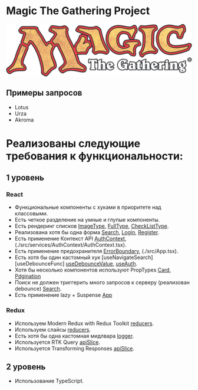 # Magic The Gathering Project

![](./src/assets/images/mtg-logo2.png)

## Примеры запросов

- Lotus
- Urza
- Akroma

# Реализованы следующие требования к функциональности:
## 1 уровень
### React

- Функциональные компоненты c хуками в приоритете над классовыми.
- Есть четкое разделение на умные и глупые компоненты.
- Есть рендеринг списков [ImageType](./src/pages/searchResult/imageType/imageType.tsx), [FullType](./src/pages/searchResult/FullType/FullType.tsx), [CheckListType](./src/pages/searchResult/checkListType/checkListType.tsx).
- Реализована хотя бы одна форма [Search](./src/components/search/search.tsx), [Login](./src/pages/login/login.tsx), [Register](./src/pages/register/register.tsx).
- Есть применение Контекст API [AuthContext](./src/App.tsx), (./src/services/AuthContext/AuthContext.tsx).
- Есть применение предохранителя [ErrorBoundary](./src/components/ErrorBoundary.tsx), (./src/App.tsx).
- Есть хотя бы один кастомный хук [useNavigateSearch] [useDebounceFunc] [useDebounceValue](./src/app/hooks.ts), [useAuth](./src/services/AuthContext/AuthContext.tsx).
- Хотя бы несколько компонентов используют PropTypes [Card](./src/components/card/card.tsx), [Pdgination](./src/components/pagination/pagination.tsx)
- Поиск не должен триггерить много запросов к серверу (реализован debounce) [Search](./src/components/search/search.tsx).
- Есть применение lazy + Suspense [App](./src/App.tsx)

### Redux

- Используем Modern Redux with Redux Toolkit [reducers](./src/app/store.ts).
- Используем слайсы [reducers](./src/app/slices/).
- Есть хотя бы одна кастомная мидлвара [logger](./src/app/middleware/logger.ts).
- Используется RTK Query [apiSlice](./src/app/slices/apiSlice.ts).
- Используется Transforming Responses [apiSlice](./src/app/slices/apiSlice.ts).

## 2 уровень

- Использование TypeScript.